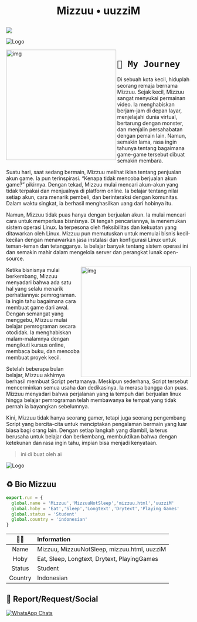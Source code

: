 # <p align='center'>**Mizzuu • uuzziM**</p>

<a href='https://wa.me/6281359932022'>
<img src="https://readme-typing-svg.herokuapp.com/?font=Righteous&size=35&center=true&vCenter=true&width=500&height=100&duration=4000&lines=Hello+Visitors;+I'm+Mizzuu+-+uuzziM;"/>
</a>



![Logo](https://files.catbox.moe/c3qh7p.jpg)






<img align="left" height="300" src='https://files.catbox.moe/31gal9.jpg' alt='img'>

# ```📕 My Journey```


Di sebuah kota kecil, hiduplah seorang remaja bernama Mizzuu. Sejak kecil, Mizzuu sangat menyukai permainan video. Ia menghabiskan berjam-jam di depan layar, menjelajahi dunia virtual, bertarung dengan monster, dan menjalin persahabatan dengan pemain lain. Namun, semakin lama, rasa ingin tahunya tentang bagaimana game-game tersebut dibuat semakin membara.


Suatu hari, saat sedang bermain, Mizzuu melihat iklan tentang penjualan akun game. Ia pun terinspirasi. “Kenapa tidak mencoba berjualan akun game?” pikirnya. Dengan tekad, Mizzuu mulai mencari akun-akun yang tidak terpakai dan menjualnya di platform online. Ia belajar tentang nilai setiap akun, cara menarik pembeli, dan berinteraksi dengan komunitas. Dalam waktu singkat, ia berhasil menghasilkan uang dari hobinya itu.


Namun, Mizzuu tidak puas hanya dengan berjualan akun. Ia mulai mencari cara untuk memperluas bisnisnya. Di tengah pencariannya, ia menemukan sistem operasi Linux. Ia terpesona oleh fleksibilitas dan kekuatan yang ditawarkan oleh Linux. Mizzuu pun memutuskan untuk memulai bisnis kecil-kecilan dengan menawarkan jasa instalasi dan konfigurasi Linux untuk teman-teman dan tetangganya. Ia belajar banyak tentang sistem operasi ini dan semakin mahir dalam mengelola server dan perangkat lunak open-source.

<img align="right" height="300" src="https://files.catbox.moe/f8t8s4.jpg" alt="img">

Ketika bisnisnya mulai berkembang, Mizzuu menyadari bahwa ada satu hal yang selalu menarik perhatiannya: pemrograman. Ia ingin tahu bagaimana cara membuat game dari awal. Dengan semangat yang menggebu, Mizzuu mulai belajar pemrograman secara otodidak. Ia menghabiskan malam-malamnya dengan mengikuti kursus online, membaca buku, dan mencoba membuat proyek kecil.


Setelah beberapa bulan belajar, Mizzuu akhirnya berhasil membuat Script pertamanya. Meskipun sederhana, Script tersebut mencerminkan semua usaha dan dedikasinya. Ia merasa bangga dan puas. Mizzuu menyadari bahwa perjalanan yang ia tempuh dari berjualan linux hingga belajar pemrograman telah membawanya ke tempat yang tidak pernah ia bayangkan sebelumnya.


Kini, Mizzuu tidak hanya seorang gamer, tetapi juga seorang pengembang Script yang bercita-cita untuk menciptakan pengalaman bermain yang luar biasa bagi orang lain. Dengan setiap langkah yang diambil, ia terus berusaha untuk belajar dan berkembang, membuktikan bahwa dengan ketekunan dan rasa ingin tahu, impian bisa menjadi kenyataan.

> ini di buat oleh ai

![Logo](https://files.catbox.moe/mfksrx.jpg)

## ♻️ Bio Mizzuu

```javascript
export.run = {
  global.name = 'Mizzuu','MizzuuNotSleep','mizzuu.html','uuzziM'
  global.hoby = 'Eat','Sleep','Longtext','Drytext','Playing Games'
  global.status = 'Student'
  global.country = 'indonesian'
}
```


|     👤👤     | Information |
| :----------: | :------------------------------ |
| Name | Mizzuu, MizzuuNotSleep, mizzuu.html, uuzziM |
| Hoby | Eat, Sleep, Longtext, Drytext, PlayingGames |
| Status | Student |
| Country | Indonesian |



## 👤 Report/Request/Social

[![WhatsApp Chats](https://img.shields.io/badge/WhatsApp%20Chats-25D366?style=for-the-badge&logo=whatsapp&logoColor=white)](https://wa.me/6281359932022)